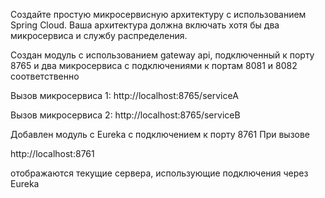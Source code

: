 Создайте простую микросервисную архитектуру с использованием Spring Cloud. 
Ваша архитектура должна включать хотя бы два микросервиса и службу распределения.

Создан модуль с использованием gateway api, подключенный к порту 8765
и два микросервиса с подключениями к портам 8081 и 8082 соответственно

Вызов микросервиса 1:
http://localhost:8765/serviceA

Вызов микросервиса 2:
http://localhost:8765/serviceB

Добавлен модуль с Eureka с подключением к порту 8761
При вызове 

http://localhost:8761 

отображаются текущие сервера, использующие подключения через Eureka